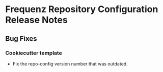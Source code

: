 # Frequenz Repository Configuration Release Notes

## Bug Fixes

### Cookiecutter template

- Fix the repo-config version number that was outdated.
